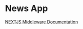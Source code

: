 # News App

[NEXTJS Middleware Documentation](https://nextjs.org/docs/app/building-your-application/routing/middleware)

